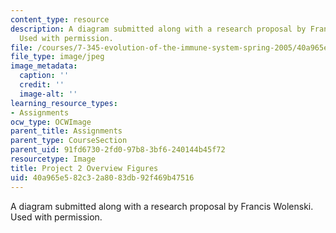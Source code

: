 ```yaml
---
content_type: resource
description: A diagram submitted along with a research proposal by Francis Wolenski.
  Used with permission.
file: /courses/7-345-evolution-of-the-immune-system-spring-2005/40a965e582c32a8083db92f469b47516_francisoverview.jpg
file_type: image/jpeg
image_metadata:
  caption: ''
  credit: ''
  image-alt: ''
learning_resource_types:
- Assignments
ocw_type: OCWImage
parent_title: Assignments
parent_type: CourseSection
parent_uid: 91fd6730-2fd0-97b8-3bf6-240144b45f72
resourcetype: Image
title: Project 2 Overview Figures
uid: 40a965e5-82c3-2a80-83db-92f469b47516
---
```

A diagram submitted along with a research proposal by Francis Wolenski. Used with permission.


